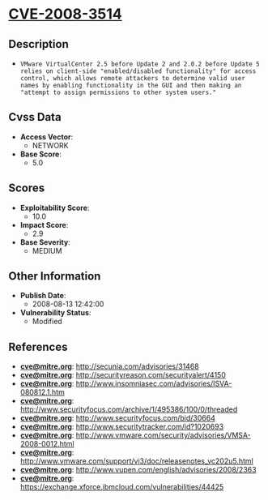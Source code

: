 
# [CVE-2008-3514](https://cve.mitre.org/cgi-bin/cvename.cgi?name=CVE-2008-3514)

## Description

- `VMware VirtualCenter 2.5 before Update 2 and 2.0.2 before Update 5 relies on client-side "enabled/disabled functionality" for access control, which allows remote attackers to determine valid user names by enabling functionality in the GUI and then making an "attempt to assign permissions to other system users."`

## Cvss Data

- **Access Vector**:
  - NETWORK
- **Base Score**:
  - 5.0

## Scores

- **Exploitability Score**:
  - 10.0
- **Impact Score**:
  - 2.9
- **Base Severity**:
  - MEDIUM

## Other Information

- **Publish Date**:
  - 2008-08-13 12:42:00
- **Vulnerability Status**:
  - Modified

## References

- **cve@mitre.org**: http://secunia.com/advisories/31468
- **cve@mitre.org**: http://securityreason.com/securityalert/4150
- **cve@mitre.org**: http://www.insomniasec.com/advisories/ISVA-080812.1.htm
- **cve@mitre.org**: http://www.securityfocus.com/archive/1/495386/100/0/threaded
- **cve@mitre.org**: http://www.securityfocus.com/bid/30664
- **cve@mitre.org**: http://www.securitytracker.com/id?1020693
- **cve@mitre.org**: http://www.vmware.com/security/advisories/VMSA-2008-0012.html
- **cve@mitre.org**: http://www.vmware.com/support/vi3/doc/releasenotes_vc202u5.html
- **cve@mitre.org**: http://www.vupen.com/english/advisories/2008/2363
- **cve@mitre.org**: https://exchange.xforce.ibmcloud.com/vulnerabilities/44425
